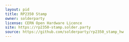 ```yaml
---
layout: pid
title: RP2350 Stamp
owner: solderparty
license: CERN Open Hardware Licence
site: https://rp2350-stamp.solder.party
source: https://github.com/solderparty/rp2350_stamp_hw
---
```

